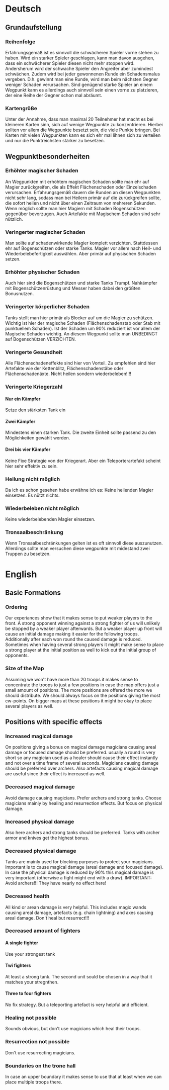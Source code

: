 # Deutsch
## Grundaufstellung
### Reihenfolge
Erfahrungsgemäß ist es sinnvoll die schwächeren Spieler vorne stehen zu haben. Wird ein starker Spieler geschlagen, kann man davon ausgehen, dass ein schwächerer Spieler diesen nicht mehr stoppen wird. Andersherum wird der schwache Spieler den Angreifer aber zumindest schwächen. Zudem wird bei jeder gewonnenen Runde ein Schadensmalus vergeben. D.h. gewinnt man eine Runde, wird man beim nächsten Gegner weniger Schaden verursachen. Sind genügend starke Spieler an einem Wegpunkt kann es allerdings auch sinnvoll sein einen vorne zu platzieren, der eine Reihe der Gegner schon mal abräumt.

### Kartengröße
Unter der Annahme, dass man maximal 20 Teilnehmer hat macht es bei kleineren Karten sinn, sich auf wenige Wegpunkte zu konzentrieren. Hierbei sollten vor allem die Wegpunkte besetzt sein, die viele Punkte bringen. Bei Karten mit vielen Wegpunkten kann es sich ehr mal lihnen sich zu verteilen und nur die Punktreichsten stärker zu besetzen.

## Wegpunktbesonderheiten
### Erhöhter magischer Schaden
An Wegpunkten mit erhöhtem magischen Schaden sollte man ehr auf Magier zurückgreifen, die als Effekt Flächenschaden oder Einzelschaden verursachen. Erfahrungsgemäß dauern die Runden an diesen Wegpunkten nicht sehr lang, sodass man bei Heilern primär auf die zurückgreifen sollte, die sofort heilen und nicht über einen Zeitraum von mehreren Sekunden. Wenn möglich sollte man hier Magiern mit Schaden Bogenschützen gegenüber bevorzugen. Auch Artefakte mit Magischem Schaden sind sehr nützlich.
### Veringerter magischer Schaden
Man sollte auf schadenwirkende Magier komplett verzichten. Stattdessen ehr auf Bogenschützen oder starke Tanks. Magier vor allem nach Heil- und Wiederbelebefertigkeit auswählen. Aber primär auf physischen Schaden setzen.
### Erhöhter physischer Schaden
Auch hier sind die Bogenschützen und starke Tanks Trumpf. Nahkämpfer mit Bogenschützenrüstung und Messer haben dabei den größten Bonusnutzen.
### Veringerter körperlicher Schaden
Tanks stellt man hier primär als Blocker auf um die Magier zu schützen. Wichtig ist hier der magische Schaden (Flächenschadenstab oder Stab mit punktuellem Schaden). Ist der Schaden um 90% reduziert ist vor allem der Magische Schaden wichtig. An diesem Wegpunkt sollte man UNBEDINGT auf Bogenschützen VERZICHTEN.
### Veringerte Gesundheit
Alle Flächenschadeneffekte sind hier von Vorteil. Zu empfehlen sind hier Artefakte wie der Kettenblitz, Flächenschadenstäbe oder Flächenschadenäxte. Nicht heilen sondern wiederbeleben!!!!
### Veringerte Kriegerzahl
#### Nur ein Kämpfer
Setze den stärksten Tank ein
#### Zwei Kämpfer
Mindestens einen starken Tank. Die zweite Einheit sollte passend zu den Möglichkeiten gewählt werden.
#### Drei bis vier Kämpfer
Keine Fixe Strategie von der Kriegerart. Aber ein Teleporterartefakt scheint hier sehr effektiv zu sein.
### Heilung nicht möglich
Da ich es schon gesehen habe erwähne ich es: Keine heilenden Magier einsetzen. Es nützt nichts.
### Wiederbeleben nicht möglich
Keine wiederbelebenden Magier einsetzen.
### Tronsaalbeschränkung
Wenn Tronsaalbeschränkungen gelten ist es oft sinnvoll diese auszunutzen. Allerdings sollte man versuchen diese wegpunkte mit midestand zwei Truppen zu besetzen.

# English
## Basic Formations
### Ordering
Our experiances show that it makes sense to put weaker players to the front. A strong opponent winning against a strong fighter of us will unlikely be stopped by a weaker player afterwards. But a weaker player up front will cause an initial damage making it easier for the following troops. Additionally after each won round the caused damage is reduced. Sometimes when having several strong players it might make sense to place a strong player at the initial position as well to kick out the initial group of opponents.

### Size of the Map
Assuming we won't have more than 20 troops it makes sense to concentrate the troops to just a few positions in case the map offers just a small amount of positions. The more positions are offered the more we should distribute. We should always focus on the positions giving the most cw-points. On bigger maps at these positions it might be okay to place several players as well.

## Positions with specific effects
### Increased magical damage
On positions giving a bonus on magical damage magicians causing areal damage or focused damage should be preferred. usually a round is very short so any magician used as a healer should cause their effect instantly and not over a time frame of several seconds. Magicians causing damage should be preferred over archers. Also artefacts causing magical damage are useful since their effect is increased as well.
### Decreased magical damage
Avoid damage causing magicians. Prefer archers and strong tanks. Choose magicians mainly by healing and resurrection effects. But focus on physical damage.
### Increased physical damage
Also here archers and strong tanks should be preferred. Tanks with archer armor and knives get the highest bonus.
### Decreased physical damage
Tanks are mainly used for blocking purposes to protect your magicians. Important is to cause magical damage (areal damage and focused damage). In case the physical damage is reduced by 90% this magical damage is very important (otherwise a fight might end with a draw). IMPORTANT: Avoid archers!!! They have nearly no effect here!
### Decreased health
All kind or arean damage is very helpful. This includes magic wands causing areal damage, artefacts (e.g. chain lightning) and axes causing areal damage. Don't heal but resurrect!!!
### Decreased amount of fighters
#### A single fighter
Use your strongest tank
#### Twi fighters
At least a strong tank. The second unit sould be chosen in a way that it matches your stregnthen.
#### Three to four fighters
No fix strategy. But a teleporting artefact is very helpful and efficient.
### Healing not possible
Sounds obvious, but don't use magicians which heal their troops.
### Resurrection not possible
Don't use resurrecting magicians.
### Boundaries on the trone hall
In case an upper boundary it makes sense to use that at least when we can place multiple troops there.
